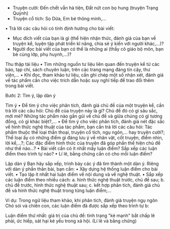 - Truyện cười: Đến chết vẫn hà tiện, Đất nứt con bọ hung (truyện Trạng Quỳnh)
- Truyện cổ tích: Sọ Dừa, Em bé thông minh,...

• Trả lời các câu hỏi có tính định hướng cho bài viết:
- Mục đích viết của bạn là gì (thể hiện nhận thức, đánh giá của bạn về truyện kể, luyện tập phát triển kĩ năng, chia sẻ ý kiến với người khác,...)?
- Người đọc bài viết của bạn có thể là những ai (thầy cô giáo bộ môn, bạn bè cùng lớp, phụ huynh,...)?

Thu thập tài liệu
• Tìm những nguồn tư liệu liên quan đến truyện kể từ các báo, tạp chí, sách chuyên luận, trên các trang mạng đáng tin cậy, thư viện,...
• Khi đọc, tham khảo tư liệu, cần ghi chép một số nhận xét, đánh giá về tác phẩm cần cho việc trích dẫn hoặc suy nghĩ tiếp để trao đổi thêm trong bài viết.

Bước 2: Tìm ý, lập dàn ý

Tìm ý
• Để tìm ý cho việc phân tích, đánh giá chủ đề của một truyện kể, cần trả lời các câu hỏi: Chủ đề của truyện này là gì? Chủ đề đó có gì sâu sắc, mới mẻ? Những tác phẩm nào gần gũi về chủ đề và giữa chúng có gì tương đồng, có gì khác biệt?,...
• Để tìm ý cho việc phân tích, đánh giá nét đặc sắc về hình thức nghệ thuật của tác phẩm, bạn cần trả lời các câu hỏi: Tác phẩm thuộc thể loại thần thoại, truyện cổ tích, ngụ ngôn,... hay truyện cười?; Thể loại ấy có những điểm gì đáng lưu ý về nhân vật, cốt truyện, điểm nhìn, lời kể,...?; Các đặc điểm hình thức của truyện đã góp phần thể hiện chủ đề như thế nào...?
• Bài viết cần có ít nhất mấy luận điểm? Sắp xếp các luận điểm theo trình tự nào?
• Lí lẽ, bằng chứng cần có cho mỗi luận điểm?

Lập dàn ý
Bạn hãy sắp xếp, trình bày các ý đã tìm thành một dàn ý. Riêng với dàn ý phần thân bài, bạn cần:
• Xây dựng hệ thống luận điểm cho bài viết.
• Tạo lập ít nhất hai luận điểm về nội dung và về nghệ thuật.
• Sắp xếp các luận điểm theo nhiều cách: a. hình thức nghệ thuật trước, chủ đề sau; b. chủ đề trước, hình thức nghệ thuật sau; c. kết hợp phân tích, đánh giá chủ đề và hình thức nghệ thuật trong từng luận điểm;...

Ví dụ: Trong ngữ liệu tham khảo, khi phân tích, đánh giá truyện ngụ ngôn Chó sói và chiên con, các luận điểm đã được sắp xếp theo trình tự b:

Luận điểm thứ nhất: giá trị của chủ đề: tình trạng "kẻ mạnh" bắt chấp lẽ phải, ức hiếp, sát hại kẻ yếu trong xã hội. (Lí lẽ và bằng chứng)
